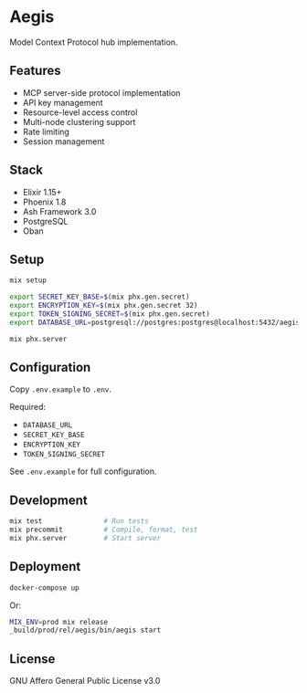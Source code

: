 # Aegis

Model Context Protocol hub implementation.

## Features

- MCP server-side protocol implementation
- API key management
- Resource-level access control
- Multi-node clustering support
- Rate limiting
- Session management

## Stack

- Elixir 1.15+
- Phoenix 1.8
- Ash Framework 3.0
- PostgreSQL
- Oban

## Setup

```bash
mix setup

export SECRET_KEY_BASE=$(mix phx.gen.secret)
export ENCRYPTION_KEY=$(mix phx.gen.secret 32)
export TOKEN_SIGNING_SECRET=$(mix phx.gen.secret)
export DATABASE_URL=postgresql://postgres:postgres@localhost:5432/aegis_dev

mix phx.server
```

## Configuration

Copy `.env.example` to `.env`.

Required:
- `DATABASE_URL`
- `SECRET_KEY_BASE`
- `ENCRYPTION_KEY`
- `TOKEN_SIGNING_SECRET`

See `.env.example` for full configuration.

## Development

```bash
mix test               # Run tests
mix precommit          # Compile, format, test
mix phx.server         # Start server
```

## Deployment

```bash
docker-compose up
```

Or:

```bash
MIX_ENV=prod mix release
_build/prod/rel/aegis/bin/aegis start
```

## License

GNU Affero General Public License v3.0
